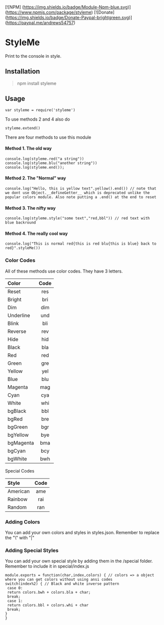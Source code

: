 [![NPM] (https://img.shields.io/badge/Module-Npm-blue.svg)] (https://www.npmjs.com/package/styleme)
[![Donate] (https://img.shields.io/badge/Donate-Paypal-brightgreen.svg)] (https://paypal.me/andrews54757)
# StyleMe
Print to the console in style.


## Installation
> npm install styleme

## Usage

``var styleme = require('styleme')``


To use methods 2 and 4 also do


``styleme.extend()``


There are four methods to use this module


#### Method 1. The old way
```
console.log(styleme.red("a string"))
console.log(styleme.blu("another string"))
console.log(styleme.end());
```

#### Method 2. The "Normal" way

```
console.log("Hello, this is yellow text".yellow().end()) // note that we dont use Object.__defineGetter__ which is deprecated unlike the popular colors module. Also note putting a .end() at the end to reset
```

#### Method 3. The nifty way

```
console.log(styleme.style("some text","red,bbl")) // red text with blue backround
```

#### Method 4. The really cool way

```
console.log("This is normal red{this is red blu{this is blue} back to red}".styleMe())
```

### Color Codes
All of these methods use color codes. They have 3 letters.

|   Color   |Code|
|:----------|:--:|
|Reset      |res |
|Bright     |bri |
|Dim        |dim |
|Underline  |und |
|Blink      |bli |
|Reverse    |rev |
|Hide       |hid |
|Black      |bla |
|Red        |red |
|Green      |gre |
|Yellow     |yel |
|Blue       |blu |
|Magenta    |mag |
|Cyan       |cya |
|White      |whi |
|bgBlack    |bbl |
|bgRed      |bre |
|bgGreen    |bgr |
|bgYellow   |bye |
|bgMagenta  |bma |
|bgCyan     |bcy |
|bgWhite    |bwh |


Special Codes


|Style      |Code|
|:----------|:--:|
|American   |ame |
|Rainbow    |rai |
|Random     |ran |



### Adding Colors

You can add your own colors and styles in styles.json. Remember to replace the "\\" with "|"


### Adding Special Styles

You can add your own special style by adding them in the /special folder. Remember to include it in special/index.js

```
module.exports = function(char,index,colors) { // colors => a object where you can get colors without using ansi codes
switch(index%2) { // Black and white inverse pattern
 case 0:
 return colors.bwh + colors.bla + char;
 break;
 case 1:
 return colors.bbl + colors.whi + char
 break;
}
}
```
